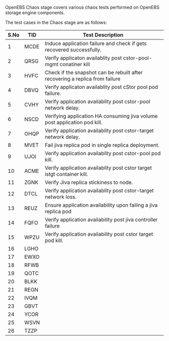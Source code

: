 OpenEBS Chaos stage covers various chaos tests performed on OpenEBS storage engine components.

The test cases in the Chaos stage are as follows:



| S.No | TID  | Test Description                                             |
| ---- | ---- | ------------------------------------------------------------ |
| 1    | MCDE | Induce application failure and check if gets recovered successfully. |
| 2    | QRSG | Verify applicaton availablity post cstor-pool-mgmt conatiner kill |
| 3    | HVFC | Check if the snapshot can be rebuilt after recovering a replica from failure |
| 4    | DBVQ | Verify applicaton availablity post cStor pool pod failure.   |
| 5    | CVHY | Verify application availablity post cstor-pool network delay. |
| 6    | NSCD | Verifying application HA consuming jiva volume post application pod kill. |
| 7    | OHQP | Verify application availablity post cstor-target network delay. |
| 8    | MVET | Fail jiva replica pod in single replica deployment.          |
| 9    | UJOI | Verify application availablity post cstor-pool pod kill.     |
| 10   | ACME | Verify application availablity post cstor target istgt container kill. |
| 11   | ZGNK | Verify Jiva replica stickiness to node.                      |
| 12   | DTCL | Verify application availablity post cstor-target network loss. |
| 13   | REUZ | Ensure application availability upon failing a jiva replica pod |
| 14   | FQFO | Verify application availability post jiva controller failure |
| 15   | WPZU | Verify application availability post cstor target pod kill.  |
| 16   | LGHO |                                                              |
| 17   | EWXO |                                                              |
| 18   | RFWB |                                                              |
| 19   | QOTC |                                                              |
| 20   | BLKK |                                                              |
| 21   | REGN |                                                              |
| 22   | IVQM |                                                              |
| 23   | GBVT |                                                              |
| 24   | YCOR |                                                              |
| 25   | WSVN |                                                              |
| 26   | TZZP |                                                              |

